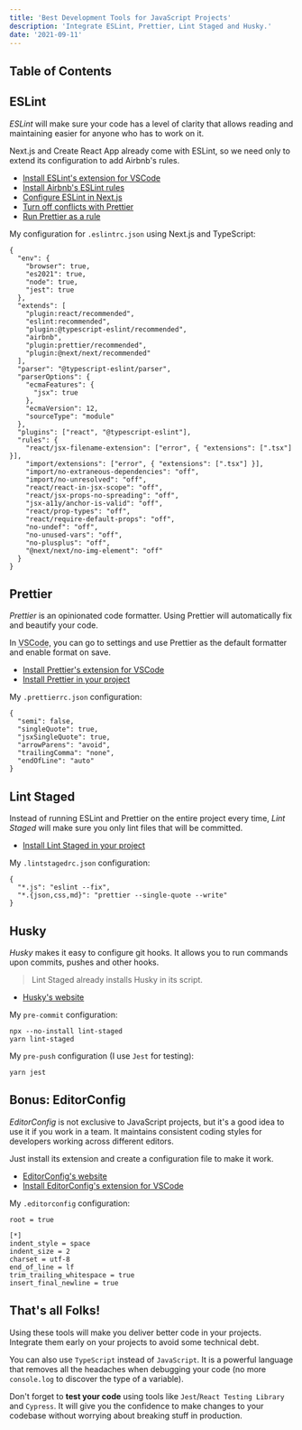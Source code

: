 ```yaml
---
title: 'Best Development Tools for JavaScript Projects'
description: 'Integrate ESLint, Prettier, Lint Staged and Husky.'
date: '2021-09-11'
---
```


## Table of Contents

## ESLint

<dfn>ESLint</dfn> will make sure your code has a level of clarity that allows reading and maintaining easier for anyone who has to work on it.

Next.js and Create React App already come with ESLint, so we need only to extend its configuration to add Airbnb's rules.

- [Install ESLint's extension for VSCode](https://marketplace.visualstudio.com/items?itemName=dbaeumer.vscode-eslint)
- [Install Airbnb's ESLint rules](https://github.com/airbnb/javascript/tree/master/packages/eslint-config-airbnb)
- [Configure ESLint in Next.js](https://nextjs.org/docs/basic-features/eslint)
- [Turn off conflicts with Prettier](https://github.com/prettier/eslint-config-prettier)
- [Run Prettier as a rule](https://github.com/prettier/eslint-plugin-prettier)

My configuration for `.eslintrc.json` using Next.js and TypeScript:

```json[class="line-numbers"]
{
  "env": {
    "browser": true,
    "es2021": true,
    "node": true,
    "jest": true
  },
  "extends": [
    "plugin:react/recommended",
    "eslint:recommended",
    "plugin:@typescript-eslint/recommended",
    "airbnb",
    "plugin:prettier/recommended",
    "plugin:@next/next/recommended"
  ],
  "parser": "@typescript-eslint/parser",
  "parserOptions": {
    "ecmaFeatures": {
      "jsx": true
    },
    "ecmaVersion": 12,
    "sourceType": "module"
  },
  "plugins": ["react", "@typescript-eslint"],
  "rules": {
    "react/jsx-filename-extension": ["error", { "extensions": [".tsx"] }],
    "import/extensions": ["error", { "extensions": [".tsx"] }],
    "import/no-extraneous-dependencies": "off",
    "import/no-unresolved": "off",
    "react/react-in-jsx-scope": "off",
    "react/jsx-props-no-spreading": "off",
    "jsx-a11y/anchor-is-valid": "off",
    "react/prop-types": "off",
    "react/require-default-props": "off",
    "no-undef": "off",
    "no-unused-vars": "off",
    "no-plusplus": "off",
    "@next/next/no-img-element": "off"
  }
}
```

## Prettier

<dfn>Prettier</dfn> is an opinionated code formatter. Using Prettier will automatically fix and beautify your code.

In <abbr title="Visual Studio Code">VSCode</abbr>, you can go to settings and use Prettier as the default formatter and enable format on save.

- [Install Prettier's extension for VSCode](https://marketplace.visualstudio.com/items?itemName=esbenp.prettier-vscode)
- [Install Prettier in your project](https://prettier.io/docs/en/install.html)

My `.prettierrc.json` configuration:

```json[class="line-numbers"]
{
  "semi": false,
  "singleQuote": true,
  "jsxSingleQuote": true,
  "arrowParens": "avoid",
  "trailingComma": "none",
  "endOfLine": "auto"
}
```

## Lint Staged

Instead of running ESLint and Prettier on the entire project every time, <dfn>Lint Staged</dfn> will make sure you only lint files that will be committed.

- [Install Lint Staged in your project](https://github.com/okonet/lint-staged)

My `.lintstagedrc.json` configuration:

```json[class="line-numbers"]
{
  "*.js": "eslint --fix",
  "*.{json,css,md}": "prettier --single-quote --write"
}
```

## Husky

<dfn>Husky</dfn> makes it easy to configure git hooks. It allows you to run commands upon commits, pushes and other hooks.

> Lint Staged already installs Husky in its script.

- [Husky's website](https://typicode.github.io/husky/#/)

My `pre-commit` configuration:

```json[class="line-numbers"]
npx --no-install lint-staged
yarn lint-staged
```

My `pre-push` configuration (I use `Jest` for testing):

```json[class="line-numbers"]
yarn jest
```

## Bonus: EditorConfig

<dfn>EditorConfig</dfn> is not exclusive to JavaScript projects, but it's a good idea to use it if you work in a team. It maintains consistent coding styles for developers working across different editors.

Just install its extension and create a configuration file to make it work.

- [EditorConfig's website](https://editorconfig.org/)
- [Install EditorConfig's extension for VSCode](https://marketplace.visualstudio.com/items?itemName=EditorConfig.EditorConfig)

My `.editorconfig` configuration:

```json[class="line-numbers"]
root = true

[*]
indent_style = space
indent_size = 2
charset = utf-8
end_of_line = lf
trim_trailing_whitespace = true
insert_final_newline = true
```

## That's all Folks!

Using these tools will make you deliver better code in your projects. Integrate them early on your projects to avoid some technical debt.

You can also use `TypeScript` instead of `JavaScript`. It is a powerful language that removes all the headaches when debugging your code (no more `console.log` to discover the type of a variable).

Don't forget to **test your code** using tools like `Jest`/`React Testing Library` and `Cypress`. It will give you the confidence to make changes to your codebase without worrying about breaking stuff in production.
